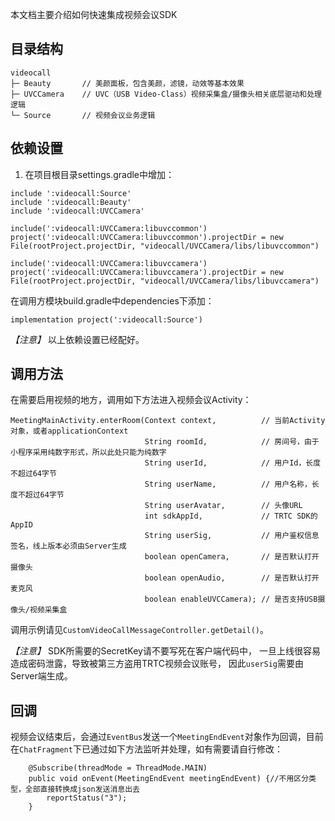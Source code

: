 本文档主要介绍如何快速集成视频会议SDK

## 目录结构

```
videocall
├─ Beauty       // 美颜面板，包含美颜，滤镜，动效等基本效果
├─ UVCCamera    // UVC（USB Video-Class）视频采集盒/摄像头相关底层驱动和处理逻辑
└─ Source       // 视频会议业务逻辑
```

## 依赖设置

1. 在项目根目录settings.gradle中增加：
```
include ':videocall:Source'
include ':videocall:Beauty'
include ':videocall:UVCCamera'

include(':videocall:UVCCamera:libuvccommon')
project(':videocall:UVCCamera:libuvccommon').projectDir = new File(rootProject.projectDir, "videocall/UVCCamera/libs/libuvccommon")

include(':videocall:UVCCamera:libuvccamera')
project(':videocall:UVCCamera:libuvccamera').projectDir = new File(rootProject.projectDir, "videocall/UVCCamera/libs/libuvccamera")
```

在调用方模块build.gradle中dependencies下添加：
```
implementation project(':videocall:Source')
```

*【注意】* 以上依赖设置已经配好。

## 调用方法

在需要启用视频的地方，调用如下方法进入视频会议Activity：
```
MeetingMainActivity.enterRoom(Context context,          // 当前Activity对象，或者applicationContext
                              String roomId,            // 房间号，由于小程序采用纯数字形式，所以此处只能为纯数字
                              String userId,            // 用户Id，长度不超过64字节
                              String userName,          // 用户名称，长度不超过64字节
                              String userAvatar,        // 头像URL
                              int sdkAppId,             // TRTC SDK的AppID
                              String userSig,           // 用户鉴权信息签名，线上版本必须由Server生成
                              boolean openCamera,       // 是否默认打开摄像头
                              boolean openAudio,        // 是否默认打开麦克风
                              boolean enableUVCCamera); // 是否支持USB摄像头/视频采集盒
```

调用示例请见`CustomVideoCallMessageController.getDetail()`。

*【注意】* SDK所需要的SecretKey请不要写死在客户端代码中， 一旦上线很容易造成密码泄露，导致被第三方盗用TRTC视频会议账号， 因此`userSig`需要由Server端生成。

## 回调

视频会议结束后，会通过`EventBus`发送一个`MeetingEndEvent`对象作为回调，目前在`ChatFragment`下已通过如下方法监听并处理，如有需要请自行修改：
```
    @Subscribe(threadMode = ThreadMode.MAIN)
    public void onEvent(MeetingEndEvent meetingEndEvent) {//不用区分类型，全部直接转换成json发送消息出去
        reportStatus("3");
    }
```
